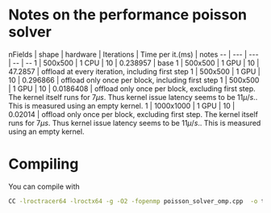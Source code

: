 # Notes on the performance poisson solver

nFields | shape | hardware | Iterations | Time per it.(ms) | notes
-- | --- | --- | -- | --
1 | 500x500 | 1 CPU | 10 | 0.238957 | base
1 | 500x500 | 1 GPU | 10 | 47.2857 | offload at every iteration, including first step
1 | 500x500 | 1 GPU | 10 | 0.296866 | offload only once per block, including first step
1 | 500x500 | 1 GPU | 10 | 0.0186408 | offload only once per block, excluding first step. The kernel itself runs for $7 \mu s$. Thus kernel issue latency seems to be $11 \mu/s.$. This is measured using an empty kernel.
1 | 1000x1000 | 1 GPU | 10 | 0.02014 | offload only once per block, excluding first step. The kernel itself runs for $7 \mu s$. Thus kernel issue latency seems to be $11 \mu/s.$. This is measured using an empty kernel.


# Compiling

You can compile with

```bash
CC -lroctracer64 -lroctx64 -g -O2 -fopenmp poisson_solver_omp.cpp  -o test
```